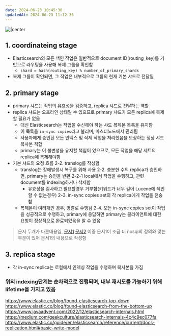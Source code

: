```yaml
---
date: 2024-06-23 10:45:30
updatedAt: 2024-06-23 11:12:36
---
```

![|center](Pasted%20image%2020240623104840.png)
## 1. coordinateing stage
- Elasticsearch의 모든 색인 작업은 일반적으로 document ID(routing_key)를 기반으로 라우팅을 사용해 복제 그룹을 확인함
	- `shard = hash(routing_key) % number_of_primary_shards`
- 복제 그룹이 확인되면, 그 작업은 내부적으로 그룹의 현재 기본 샤드로 전달됨
## 2. primary stage
- primary 샤드는 작업의 유효성을 검증하고, replica 샤드로 전달하는 역할
- replica 샤드는 오프라인 상태일 수 있으므로 primary 샤드가 모든 replica에 복제할 필요가 없음
	- 대신 Elasticsearch는 작업을 수신해야 하는 샤드 복제본 목록을 유지함
	- 이 목록을 `in-sync copies`라고 불리며, 마스터노드에서 관리됨
	- 사용자에게 승인된 모든 인덱스 및 삭제 작업을 처리했음을 보장하는 정상 샤드 복사본 직합
	- primary는 이 불변성을 유지할 책임이 있으므로, 모든 작업을 해당 세트의 replica에 복제해야함
- 기본 샤드의 요청 흐름
	2-2. translog를 작성함
	- translog는 장애발생시 복구를 위해 사용
	2-2. 충분한 수의 replica가 승인하면, primary는 승인을 반환
		2-2-1 local에서 작업을 수행하고, 관련 document를 indexing하거나 삭제함
		- 유효성을 검사하고 필요할경우 거부함(키워드가 너무 길어 Lucene에 색인할 수 없는경우)
	2-3. in-sync copies set의 각 replica에게 작업을 전송함
	- 복제본이 여러개인 경우, 병렬로 수행됨
	2-4. 모든 in-sync copies set이 작업을 성공적으로 수행하고, primary에 응답하면 primary는 클라이언트에 대한 요청이 정상적으로 완료되었음을 알 수 있음
> 문서 두개가 다른내용임, [문서1](https://www.elastic.co/blog/found-elasticsearch-top-down) [문서2](https://www.elastic.co/guide/en/elasticsearch/reference/current/docs-replication.html#basic-write-model) 
> 이중 문서1이 조금 더 nosql의 정의와 맞는 부분이 있어 문서1의 내용으로 작성함
## 3. replica stage
- 각 in-sync replica는 로컬에서 인덱싱 작업을 수행하며 복사본을 가짐


###  위의 indexing단계는 순차적으로 진행되며, 내부 재시도를 가능하기 위해 lifetime을 가지고 있음



https://www.elastic.co/blog/found-elasticsearch-top-down
https://www.elastic.co/blog/found-elasticsearch-from-the-bottom-up
https://www.javaadvent.com/2022/12/elasticsearch-internals.html
https://medium.com/geekculture/elasticsearch-internals-4c4c9ec077fa
https://www.elastic.co/guide/en/elasticsearch/reference/current/docs-replication.html#basic-write-model